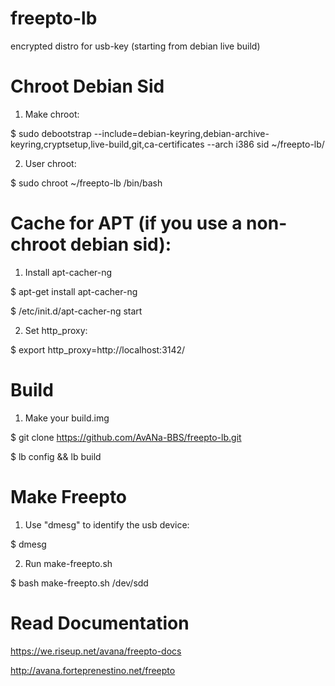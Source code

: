 freepto-lb
==========

encrypted distro for usb-key (starting from debian live build)


Chroot Debian Sid
=================

1. Make chroot:

 $ sudo debootstrap --include=debian-keyring,debian-archive-keyring,cryptsetup,live-build,git,ca-certificates --arch i386 sid ~/freepto-lb/

2. User chroot:

 $ sudo chroot ~/freepto-lb /bin/bash


Cache for APT (if you use a non-chroot debian sid):
=========================

1. Install apt-cacher-ng

 $ apt-get install apt-cacher-ng
 
 $ /etc/init.d/apt-cacher-ng start
 
2. Set http_proxy:
 
 $ export http_proxy=http://localhost:3142/


Build
=====

1. Make your build.img

 $ git clone https://github.com/AvANa-BBS/freepto-lb.git

 $ lb config && lb build
 

Make Freepto
============

1. Use "dmesg" to identify the usb device:

 $ dmesg

2. Run make-freepto.sh

 $ bash make-freepto.sh /dev/sdd
 
 
Read Documentation
==================

 https://we.riseup.net/avana/freepto-docs
 
 http://avana.forteprenestino.net/freepto
